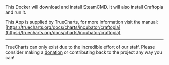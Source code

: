 This Docker will download and install SteamCMD. It will also install Craftopia and run it.


This App is supplied by TrueCharts, for more information visit the manual: [https://truecharts.org/docs/charts/incubator/craftopia](https://truecharts.org/docs/charts/incubator/craftopia)

---

TrueCharts can only exist due to the incredible effort of our staff.
Please consider making a [donation](https://truecharts.org/docs/about/sponsor) or contributing back to the project any way you can!
